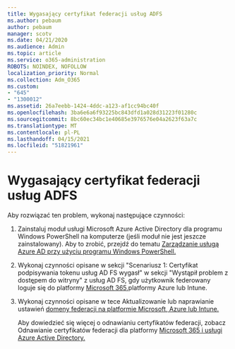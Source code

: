 ```yaml
---
title: Wygasający certyfikat federacji usług ADFS
ms.author: pebaum
author: pebaum
manager: scotv
ms.date: 04/21/2020
ms.audience: Admin
ms.topic: article
ms.service: o365-administration
ROBOTS: NOINDEX, NOFOLLOW
localization_priority: Normal
ms.collection: Adm_O365
ms.custom:
- "645"
- "1300012"
ms.assetid: 26a7eebb-1424-4ddc-a123-af1cc94bc40f
ms.openlocfilehash: 3ba6e6a6f93225bc843dfd1a028d31223f01280c
ms.sourcegitcommit: 8bc60ec34bc1e40685e3976576e04a2623f63a7c
ms.translationtype: MT
ms.contentlocale: pl-PL
ms.lasthandoff: 04/15/2021
ms.locfileid: "51821961"
---
```

# <a name="adfs-federation-certificate-expiring"></a>Wygasający certyfikat federacji usług ADFS

Aby rozwiązać ten problem, wykonaj następujące czynności:
  
1. Zainstaluj moduł usługi Microsoft Azure Active Directory dla programu Windows PowerShell na komputerze (jeśli moduł nie jest jeszcze zainstalowany). Aby to zrobić, przejdź do tematu [Zarządzanie usługą Azure AD przy użyciu programu Windows PowerShell.](https://aka.ms/aadposh)

2. Wykonaj czynności opisane w sekcji "Scenariusz 1: Certyfikat podpisywania tokenu usług AD FS wygasł" w sekcji "Wystąpił problem z dostępem do witryny" z usług AD FS, gdy użytkownik federowany loguje się do platformy [Microsoft 365,](https://support.microsoft.com/help/2713898/there-was-a-problem-accessing-the-site-error-from-ad-fs-when-a-federat)platformy Azure lub Intune.

3. Wykonaj czynności opisane w tece Aktualizowanie lub naprawianie ustawień [domeny federacji na platformie Microsoft, Azure lub Intune.](https://docs.microsoft.com/office365/troubleshoot/security/update-federated-domain-office-365)

    Aby dowiedzieć się więcej o odnawianiu certyfikatów federacji, zobacz Odnawianie certyfikatów federacji dla platformy [Microsoft 365 i usługi Azure Active Directory.](https://docs.microsoft.com/azure/active-directory/connect/active-directory-aadconnect-o365-certs)
